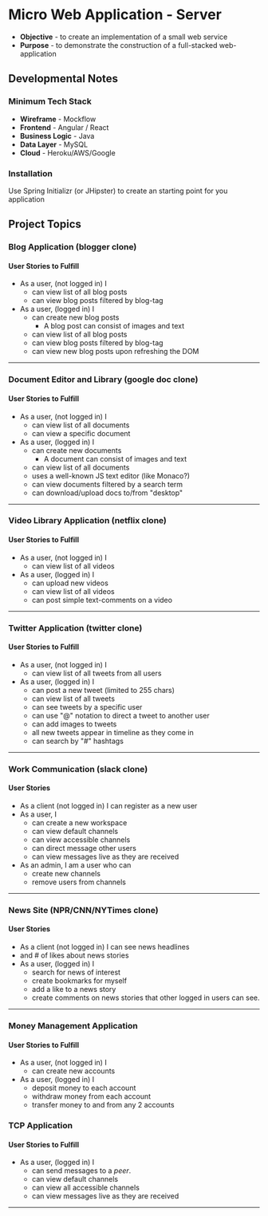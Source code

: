 # Micro Web Application - Server
* **Objective** - to create an implementation of a small web service
* **Purpose** - to demonstrate the construction of a full-stacked web-application

## Developmental Notes
### Minimum Tech Stack
* **Wireframe** - Mockflow
* **Frontend** - Angular / React
* **Business Logic** - Java
* **Data Layer** - MySQL
* **Cloud** - Heroku/AWS/Google

### Installation

Use Spring Initializr (or JHipster) to create an starting point for you application








## Project Topics




### Blog Application (blogger clone)

#### User Stories to Fulfill
* As a user, (not logged in) I
    * can view list of all blog posts
    * can view blog posts filtered by blog-tag
* As a user, (logged in) I
    * can create new blog posts
        * A blog post can consist of images and text
	* can view list of all blog posts
    * can view blog posts filtered by blog-tag
	* can view new blog posts upon refreshing the DOM

<hr>


### Document Editor and Library (google doc clone)

#### User Stories to Fulfill
* As a user, (not logged in) I
    * can view list of all documents
    * can view a specific document 
* As a user, (logged in) I
    * can create new documents
        * A document can consist of images and text
	* can view list of all documents
	* uses a well-known JS text editor (like Monaco?)
    * can view documents filtered by a search term
    * can download/upload docs to/from "desktop"

<hr>


### Video Library Application (netflix clone)

#### User Stories to Fulfill  
* As a user, (not logged in) I
    * can view list of all videos
* As a user, (logged in) I
    * can upload new videos
    * can view list of all videos
    * can post simple text-comments on a video


<hr>

### Twitter Application (twitter clone)

#### User Stories to Fulfill  
* As a user, (not logged in) I
    * can view list of all tweets from all users
* As a user, (logged in) I
    * can post a new tweet (limited to 255 chars)
    * can view list of all tweets
    * can see tweets by a specific user
    * can use "@" notation to direct a tweet to another user
    * can add images to tweets
    * all new tweets appear in timeline as they come in
    * can search by "#" hashtags


<hr>

### Work Communication (slack clone)

#### User Stories
* As a client (not logged in) I can register as a new user
* As a user, I
  * can create a new workspace
  * can view default channels
  * can view accessible channels
  * can direct message other users
  * can view messages live as they are received
* As an admin, I am a user who can
  * create new channels
  * remove users from channels

<hr>

### News Site (NPR/CNN/NYTimes clone)

#### User Stories
* As a client (not logged in) I can see news headlines
 * and # of likes about news stories
* As a user, (logged in) I
  * search for news of interest
  * create bookmarks for myself
  * add a like to a news story
  * create comments on news stories
   that other logged in users can see.
    
<hr> 

### Money Management Application

#### User Stories to Fulfill  
* As a user, (not logged in) I
	* can create new accounts
* As a user, (logged in) I
	* deposit money to each account
	* withdraw money from each account
	* transfer money to and from any 2 accounts
	
### TCP Application

#### User Stories to Fulfill  
* As a user, (logged in) I
    * can send messages to a _peer_.
	* can view default channels
	* can view all accessible channels
	* can view messages live as they are received

<hr>



